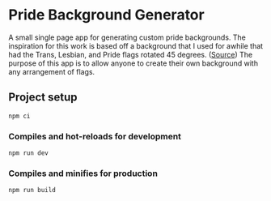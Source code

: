 # Pride Background Generator

A small single page app for generating custom pride backgrounds. The inspiration for this work is based off a background that I used for awhile that had the Trans, Lesbian, and Pride flags rotated 45 degrees. ([Source](https://www.reddit.com/r/traaaaaaannnnnnnnnns/comments/depebm/i_made_a_4k_wallpaper_that_has_the_trans_lesbian/)) The purpose of this app is to allow anyone to create their own background with any arrangement of flags.

## Project setup

```
npm ci
```

### Compiles and hot-reloads for development

```
npm run dev
```

### Compiles and minifies for production

```
npm run build
```
